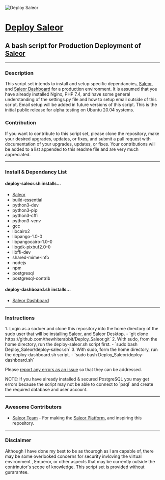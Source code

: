 ![Deploy Saleor](https://raw.githubusercontent.com/thewhiterabbit/Deploy_Saleor/main/resources/images/deploy-saleor.png)
<h1 class="center"><a href="https://github.com/thewhiterabbit/Deploy_Saleor">Deploy Saleor</a></h1>
<h2 class="center">A bash script for Production Deployment of <a href="https://github.com/mirumee/saleor">Saleor</a></h2>
<hr>
<h3>Description</h2>
<p>This script set intends to install and setup specific dependancies, <a href="https://github.com/mirumee/saleor">Saleor</a>, and <a href="https://github.com/mirumee/saleor-dashboard">Saleor Dashboard</a> for a production environment. It is assumed that you have already installed Nginx, PHP 7.4, and have some general understanding of the settings.py file and how to setup email outside of this script. Email setup will be added in future versions of this script. This is the initial public release for alpha testing on Ubuntu 20.04 systems.</p>

<h3>Contribution</h3>
<p>If you want to contribute to this script set, please clone the repository, make your desired upgrades, updates, or fixes, and submit a pull request with documentation of your upgrades, updates, or fixes. Your contributions will be added to a list appended to this readme file and are very much appreciated.</p>
<hr>
<h3>Install & Dependancy List</h3>
<h4>deploy-saleor.sh installs...</h4>
<ul>
    <li>
        <a href="https://github.com/mirumee/saleor">Saleor</a>
    </li>
    <li>build-essential</li>
    <li>python3-dev</li>
    <li>python3-pip</li>
    <li>python3-cffi</li>
    <li>python3-venv</li>
    <li>gcc</li>
    <li>libcairo2</li>
    <li>libpango-1.0-0</li>
    <li>libpangocairo-1.0-0</li>
    <li>libgdk-pixbuf2.0-0</li>
    <li>libffi-dev</li>
    <li>shared-mime-info</li>
    <li>nodejs</li>
    <li>npm</li>
    <li>postgresql</li>
    <li>postgresql-contrib</li>
</ul>
<h4>deploy-dashboard.sh installs...</h4>
<ul>
    <li>
        <a href="https://github.com/mirumee/saleor-dashboard">Saleor Dashboard</a>
    </li>
</ul>
<hr>
<h3>Instructions</h3>
1. Login as a sodoer and clone this repository into the home directory of the sudo user that will be installing Saleor, and Saleor Desktop.
    - `git clone https://github.com/thewhiterabbit/Deploy_Saleor.git`
2. With sudo, from the home directory, run the deploy-saleor.sh script first.
    - `sudo bash Deploy_Saleor/deploy-saleor.sh`
3. With sudo, form the home directory, run the deploy-dashboard.sh script.
    - `sudo bash Deploy_Saleor/deploy-dashboard.sh`
<p>Please <a href="https://github.com/thewhiterabbit/Deploy_Saleor/issues">report any errors as an issue</a> so that they can be addressed.</p>
<p>NOTE: If you have already installed & secured PostgreSQL you may get errors because the script may not be able to connect to `psql` and create the required database and user account.</p>
<hr>
<h3>Awesome Contributors</h3>
<ul>
    <li>
        <p>
            <a href="https://github.com/mirumee">Saleor Team</a> - For making the <a href="https://github.com/mirumee/saleor-platform">Saleor Platform</a>, and inspiring this repository.
        </p>
    </li>
</ul>
<hr>
<h3>Disclaimer</h3>
<p>Although I have done my best to be as thourogh as I am capable of, there may be some overlooked concerns for security invloving the virtual environment
, Emperor, or other aspects that may be currently outside the contrinutor's scope of knowledge. This script set is provided without gurarantee.</p>